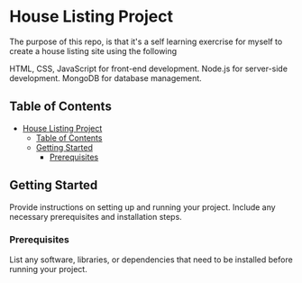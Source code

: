 # House Listing Project

The purpose of this repo, is that it's a self learning exercrise for myself to create a house listing site using the following

HTML, CSS, JavaScript for front-end development.
Node.js for server-side development.
MongoDB for database management.


## Table of Contents

- [House Listing Project](#house-listing-project)
  - [Table of Contents](#table-of-contents)
  - [Getting Started](#getting-started)
    - [Prerequisites](#prerequisites)

## Getting Started

Provide instructions on setting up and running your project. Include any necessary prerequisites and installation steps.

### Prerequisites

List any software, libraries, or dependencies that need to be installed before running your project.

